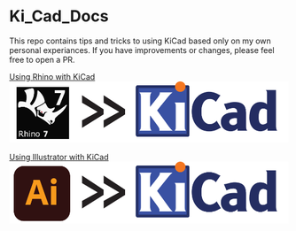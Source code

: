 # Ki_Cad_Docs

This repo contains tips and tricks to using KiCad based only on my own personal experiances. 
If you have improvements or changes, please feel free to open a PR.

[Using Rhino with KiCad](using_rhino_with_kicad/)
[![](images/rhino_kicad.svg)](using_rhino_with_kicad/)

[Using Illustrator with KiCad](using_illustrator_with_kicad)
[![](images/ai_kicad.svg)](using_illustrator_with_kicad)
